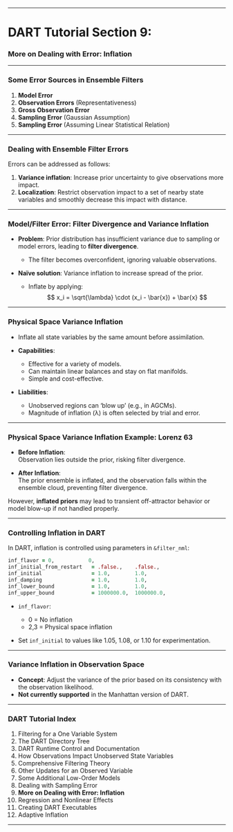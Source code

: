 
---

# DART Tutorial Section 9:  
### More on Dealing with Error: Inflation  

---

### Some Error Sources in Ensemble Filters

1. **Model Error**  
2. **Observation Errors** (Representativeness)  
3. **Gross Observation Error**  
4. **Sampling Error** (Gaussian Assumption)  
5. **Sampling Error** (Assuming Linear Statistical Relation)

---

### Dealing with Ensemble Filter Errors

Errors can be addressed as follows:

1. **Variance inflation**: Increase prior uncertainty to give observations more impact.
2. **Localization**: Restrict observation impact to a set of nearby state variables and smoothly decrease this impact with distance.

---

### Model/Filter Error: Filter Divergence and Variance Inflation

- **Problem**: Prior distribution has insufficient variance due to sampling or model errors, leading to **filter divergence**.  
  - The filter becomes overconfident, ignoring valuable observations.
  
- **Naïve solution**: Variance inflation to increase spread of the prior.
  - Inflate by applying:  
    $$
    x_i = \sqrt{\lambda} \cdot (x_i - \bar{x}) + \bar{x}
    $$
  
---

### Physical Space Variance Inflation

- Inflate all state variables by the same amount before assimilation.
- **Capabilities**:  
  - Effective for a variety of models.
  - Can maintain linear balances and stay on flat manifolds.
  - Simple and cost-effective.
  
- **Liabilities**:  
  - Unobserved regions can ‘blow up’ (e.g., in AGCMs).  
  - Magnitude of inflation (λ) is often selected by trial and error.

---

### Physical Space Variance Inflation Example: Lorenz 63

- **Before Inflation**:  
  Observation lies outside the prior, risking filter divergence.
  
- **After Inflation**:  
  The prior ensemble is inflated, and the observation falls within the ensemble cloud, preventing filter divergence.

However, **inflated priors** may lead to transient off-attractor behavior or model blow-up if not handled properly.

---

### Controlling Inflation in DART

In DART, inflation is controlled using parameters in `&filter_nml`:

```fortran
inf_flavor = 0,           0,
inf_initial_from_restart   = .false.,    .false.,
inf_initial                = 1.0,        1.0,
inf_damping                = 1.0,        1.0,
inf_lower_bound            = 1.0,        1.0,
inf_upper_bound            = 1000000.0,  1000000.0,
```

- `inf_flavor`:  
  - 0 = No inflation  
  - 2,3 = Physical space inflation
  
- Set `inf_initial` to values like 1.05, 1.08, or 1.10 for experimentation.

---

### Variance Inflation in Observation Space

- **Concept**: Adjust the variance of the prior based on its consistency with the observation likelihood.
- **Not currently supported** in the Manhattan version of DART.

---

### DART Tutorial Index

1. Filtering for a One Variable System
2. The DART Directory Tree
3. DART Runtime Control and Documentation
4. How Observations Impact Unobserved State Variables
5. Comprehensive Filtering Theory
6. Other Updates for an Observed Variable
7. Some Additional Low-Order Models
8. Dealing with Sampling Error
9. **More on Dealing with Error: Inflation**
10. Regression and Nonlinear Effects
11. Creating DART Executables
12. Adaptive Inflation

---

